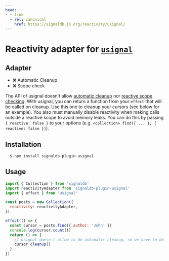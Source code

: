 ```yaml
---
head:
- - link
  - rel: canonical
    href: https://signaldb.js.org/reactivity/usignal/
---
```

# Reactivity adapter for [`usignal`](https://github.com/WebReflection/usignal)

## Adapter

* ❌ Automatic Cleanup
* ❌ Scope check

The API of usignal doesn't allow [automatic cleanup](/reactivity/other/#ondispose-callback-void-dependency-dependency) nor [reactive scope checking](/reactivity/other/#isinscope-dependency-dependency-boolean).
With usignal, you can return a function from your `effect` that will be called on cleanup. Use this one to cleanup your cursors (see below for an example).
You also must manually disable reactivity when making calls outside a reactive scope to avoid memory leaks. You can do this by passing `{ reactive: false }` to your options (e.g. `<collection>.find({ ... }, { reactive: false })`).

## Installation

```bash
  $ npm install signaldb-plugin-usignal
```

## Usage

```js
import { Collection } from 'signaldb'
import reactivityAdapter from 'signaldb-plugin-usignal'
import { effect } from 'usignal'

const posts = new Collection({
  reactivity: reactivityAdapter,
})

effect(() => {
  const cursor = posts.find({ author: 'John' })
  console.log(cursor.count())
  return () => {
    // usignal doesn't allow to do automatic cleanup, so we have to do it ourself
    cursor.cleanup()
  }
})
```
